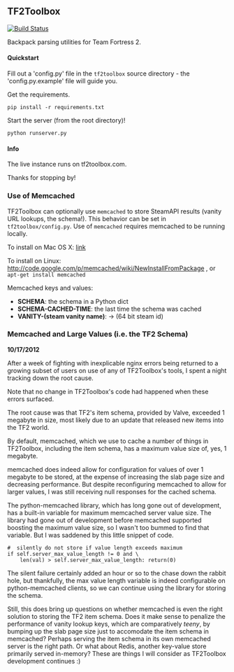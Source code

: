 ## TF2Toolbox

[![Build Status](https://secure.travis-ci.org/vmdx/tf2toolbox.png?branch=master)](http://travis-ci.org/vmdx/tf2toolbox)

Backpack parsing utilities for Team Fortress 2.

#### Quickstart

Fill out a 'config.py' file in the `tf2toolbox` source directory - the 'config.py.example' file will guide you.

Get the requirements.

    pip install -r requirements.txt

Start the server (from the root directory)!

    python runserver.py

#### Info

The live instance runs on tf2toolbox.com.

Thanks for stopping by!

### Use of Memcached

TF2Toolbox can optionally use `memcached` to store SteamAPI results (vanity URL lookups, the schema!). This
behavior can be set in `tf2toolbox/config.py`. Use of `memcached` requires memcached to be running locally.

To install on Mac OS X: [link](https://wincent.com/wiki/Installing_memcached_1.4.1_on_Mac_OS_X_10.6_Snow_Leopard)
    
To install on Linux: http://code.google.com/p/memcached/wiki/NewInstallFromPackage , or `apt-get install memcached`

Memcached keys and values:

* **SCHEMA**: the schema in a Python dict
* **SCHEMA-CACHED-TIME**: the last time the schema was cached
* **VANITY-(steam vanity name)**: -> (64 bit steam id)

### Memcached and Large Values (i.e. the TF2 Schema)

**10/17/2012**

After a week of fighting with inexplicable nginx errors being returned to a growing subset
of users on use of any of TF2Toolbox's tools, I spent a night tracking down the root cause.

Note that no change in TF2Toolbox's code had happened when these errors surfaced.

The root cause was that TF2's item schema, provided by Valve, exceeded 1 megabyte in size,
most likely due to an update that released new items into the TF2 world.

By default, memcached, which we use to cache a number of things in TF2Toolbox, including
the item schema, has a maximum value size of, yes, 1 megabyte.

memcached does indeed allow for configuration for values of over 1 megabyte to be stored,
at the expense of increasing the slab page size and decreasing performance. But despite
reconfiguring memcached to allow for larger values, I was still receiving null responses
for the cached schema.

The python-memcached library, which has long gone out of development, has a built-in
variable for maximum memcached server value size. The library had gone out of development
before memcached supported boosting the maximum value size, so I wasn't too bummed
to find that variable. But I was saddened by this little snippet of code.

    #  silently do not store if value length exceeds maximum
    if self.server_max_value_length != 0 and \
        len(val) > self.server_max_value_length: return(0)
 
The silent failure certainly added an hour or so to the chase down the rabbit hole, but
thankfully, the max value length variable is indeed configurable on python-memcached
clients, so we can continue using the library for storing the schema.

Still, this does bring up questions on whether memcached is even the right solution to
storing the TF2 item schema. Does it make sense to penalize the performance of vanity 
lookup keys, which are comparatively _teeny_, by bumping up the slab page size just to
accomodate the item schema in memcached? Perhaps serving the item schema in its own
memcached server is the right path. Or what about Redis, another key-value store primarily
served in-memory? These are things I will consider as TF2Toolbox development continues :)
